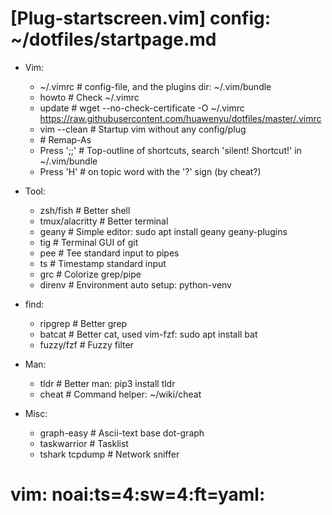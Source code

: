 # [Plug-startscreen.vim] config: ~/dotfiles/startpage.md
- Vim:
  - ~/.vimrc        # config-file, and the plugins dir: ~/.vim/bundle
  - howto           # Check ~/.vimrc
  - update          # wget --no-check-certificate -O ~/.vimrc  https://raw.githubusercontent.com/huawenyu/dotfiles/master/.vimrc
  - vim --clean     # Startup vim without any config/plug
  - <Space>         # Remap-As <leader>
  - Press ';;'      # Top-outline of shortcuts, search 'silent! Shortcut!' in ~/.vim/bundle
  - Press 'H'       # on topic word with the '?' sign (by cheat?)

- Tool:
  - zsh/fish		# Better shell
  - tmux/alacritty	# Better terminal
  - geany			# Simple editor: sudo apt install geany geany-plugins
  - tig				# Terminal GUI of git
  - pee				# Tee standard input to pipes
  - ts				# Timestamp standard input
  - grc				# Colorize grep/pipe
  - direnv          # Environment auto setup: python-venv

- find:
  - ripgrep			# Better grep
  - batcat			# Better cat, used vim-fzf: sudo apt install bat
  - fuzzy/fzf		# Fuzzy filter

- Man:
  - tldr			# Better man: pip3 install tldr
  - cheat			# Command helper: ~/wiki/cheat

- Misc:
  - graph-easy		# Ascii-text base dot-graph
  - taskwarrior		# Tasklist
  - tshark tcpdump	# Network sniffer

# vim: noai:ts=4:sw=4:ft=yaml:
